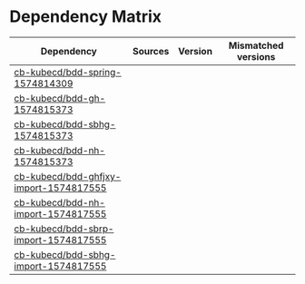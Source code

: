 # Dependency Matrix

Dependency | Sources | Version | Mismatched versions
---------- | ------- | ------- | -------------------
[cb-kubecd/bdd-spring-1574814309](https://github.com/cb-kubecd/bdd-spring-1574814309.git) |  | []() | 
[cb-kubecd/bdd-gh-1574815373](https://github.com/cb-kubecd/bdd-gh-1574815373.git) |  | []() | 
[cb-kubecd/bdd-sbhg-1574815373](https://github.com/cb-kubecd/bdd-sbhg-1574815373.git) |  | []() | 
[cb-kubecd/bdd-nh-1574815373](https://github.com/cb-kubecd/bdd-nh-1574815373.git) |  | []() | 
[cb-kubecd/bdd-ghfjxy-import-1574817555](https://github.com/cb-kubecd/bdd-ghfjxy-import-1574817555.git) |  | []() | 
[cb-kubecd/bdd-nh-import-1574817555](https://github.com/cb-kubecd/bdd-nh-import-1574817555.git) |  | []() | 
[cb-kubecd/bdd-sbrp-import-1574817555](https://github.com/cb-kubecd/bdd-sbrp-import-1574817555.git) |  | []() | 
[cb-kubecd/bdd-sbhg-import-1574817555](https://github.com/cb-kubecd/bdd-sbhg-import-1574817555.git) |  | []() | 
